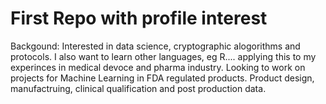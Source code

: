 # First Repo with profile interest

Backgound:
Interested in data science, cryptographic alogorithms and protocols.
I also want to learn other languages, eg R....
applying this to my experinces in medical devoce and pharma industry.
Looking to work on projects for Machine Learning in FDA regulated products.
Product design, manufactruing, clinical qualification and post production data.
